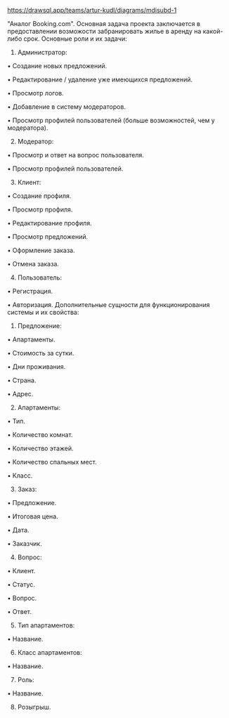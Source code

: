 https://drawsql.app/teams/artur-kudl/diagrams/mdisubd-1

"Аналог Booking.com". Основная задача проекта заключается в предоставлении возможости забранировать жилье в аренду на какой-либо срок. Основные роли и их задачи:

1. Администратор:

  •	Создание новых предложений.
 
  •	Редактирование / удаление уже имеющихся предложений. 
 
  •	Просмотр логов.
 
  •	Добавление в систему модераторов.
 
  •	Просмотр профилей пользователей (больше возможностей, чем у модератора).

2. Модератор:

  •	Просмотр и ответ на вопрос пользователя.
 
  •	Просмотр профилей пользователей.

3. Клиент:

  •	Создание профиля.
 
  •	Просмотр профиля.
 
  •	Редактирование профиля.
 
  •	Просмотр предложений.
 
  •	Оформление заказа.
 
  •	Отмена заказа.

4. Пользователь:

  •	Регистрация.
 
  •	Авторизация. Дополнительные сущности для функционирования системы и их свойства:

1. Предложение:

  •	Апартаменты.
 
  •	Стоимость за сутки.
 
  •	Дни проживания.
 
  •	Страна.
 
  •	Адрес.

2. Апартаменты:

  •	Тип.
 
  •	Количество комнат.
 
  •	Количество этажей.
 
  •	Количество спальных мест.
 
  •	Класс.

3. Заказ:

  •	Предложение.
 
  •	Итоговая цена.
 
  •	Дата.
 
  •	Заказчик.

4. Вопрос:

  •	Клиент.
 
  •	Статус.
 
  •	Вопрос.
 
  •	Ответ.

5. Тип апартаментов:

  •	Название.

6. Класс апартаментов:

  •	Название.

7. Роль:

  •	Название.

8. Розыгрыш.
